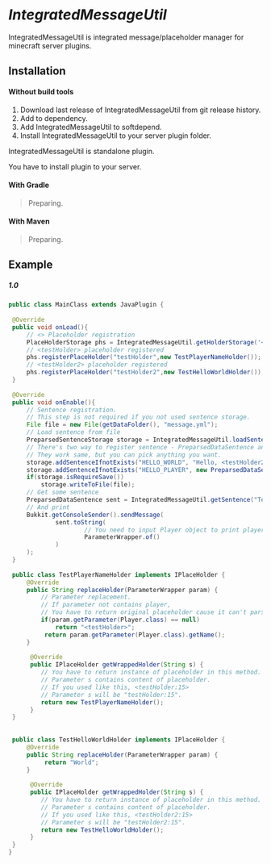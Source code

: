 # *IntegratedMessageUtil*
IntegratedMessageUtil is integrated message/placeholder manager for minecraft server plugins.

## Installation
  #### Without build tools
  1. Download last release of IntegratedMessageUtil from git release history.
  2. Add to dependency. 
  3. Add IntegratedMessageUtil to softdepend.
  4. Install IntegratedMessageUtil to your server plugin folder.
  
  IntegratedMessageUtil is standalone plugin. 
  
  You have to install plugin to your server.
  #### With Gradle
  > Preparing.
  #### With Maven
  > Preparing.
  
 ## Example
   ##### 1.0
   ```java
   public class MainClass extends JavaPlugin {
      
    @Override
    public void onLoad(){
        // <> Placeholder registration
        PlaceHolderStorage phs = IntegratedMessageUtil.getHolderStorage('<','>');
        // <testHolder> placeholder registered
        phs.registerPlaceHolder("testHolder",new TestPlayerNameHolder());
        // <testHolder2> placeholder registered
        phs.registerPlaceHolder("testHolder2",new TestHelloWorldHolder());
    }
    
    @Override
    public void onEnable(){
        // Sentence registration.
        // This step is not required if you not used sentence storage.
        File file = new File(getDataFolder(), "message.yml");
        // Load sentence from file
        PreparsedSentenceStorage storage = IntegratedMessageUtil.loadSentenceStorage("TestPlugin", file);
        // There's two way to register sentence - PreparsedDataSentence and String.
        // They work same, but you can pick anything you want.
        storage.addSentenceIfnotExists("HELLO_WORLD", "Hello, <testHolder2>!");
        storage.addSentenceIfnotExists("HELLO_PLAYER", new PreparsedDataSentence("Hello, <testHolder>!"));
        if(storage.isRequireSave())
            storage.writeToFile(file);
        // Get some sentence
        PreparsedDataSentence sent = IntegratedMessageUtil.getSentence("TestPlugin","HELLO_WORLD");
        // And print
        Bukkit.getConsoleSender().sendMessage(
                sent.toString(
                        // You need to input Player object to print player place holder
                        ParameterWrapper.of()
                )
        );
    }
    
    public class TestPlayerNameHolder implements IPlaceHolder {
        @Override
        public String replaceHolder(ParameterWrapper param) {
            // Parameter replacement.
            // If parameter not contains player,
            // You have to return original placeholder cause it can't parse.
            if(param.getParameter(Player.class) == null)
                return "<testHolder>";
             return param.getParameter(Player.class).getName();
        }
        
         @Override
         public IPlaceHolder getWrappedHolder(String s) {
            // You have to return instance of placeholder in this method.
            // Parameter s contains content of placeholder.
            // If you used like this, <testHolder:15>
            // Parameter s will be "testHolder:15".
            return new TestPlayerNameHolder();
         }
    }
    
        
    public class TestHelloWorldHolder implements IPlaceHolder {
        @Override
        public String replaceHolder(ParameterWrapper param) {
             return "World";
        }
        
         @Override
         public IPlaceHolder getWrappedHolder(String s) {
            // You have to return instance of placeholder in this method.
            // Parameter s contains content of placeholder.
            // If you used like this, <testHolder2:15>
            // Parameter s will be "testHolder2:15".
            return new TestHelloWorldHolder();
         }
    }
   }
   ```